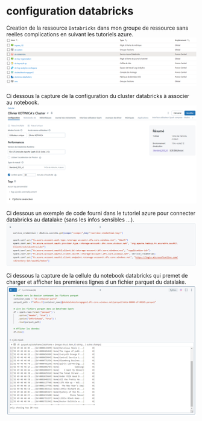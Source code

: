 # **configuration databricks**


Creation de la ressource `Databricks` dans mon groupe de ressource sans reelles complications en suivant les tutoriels azure.
![ressource_databricks](images/ressource_databricks.png)

Ci dessous la capture de la configuration du cluster databricks à associer au notebook.
![config cluster](images/config_cluster.png)

Ci dessous un exemple de code fourni dans le tutoriel azure pour connecter databricks au datalake (sans les infos sensibles ...).
![connexion](images/connexion.png)

Ci dessous la capture de la cellule du notebook databricks qui premet de charger et afficher les premieres lignes d un fichier parquet du datalake.
![mount](images/mount.png)
